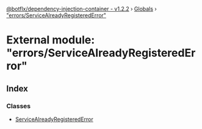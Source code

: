 [@botflx/dependency-injection-container - v1.2.2](../README.md) › [Globals](../globals.md) › ["errors/ServiceAlreadyRegisteredError"](_errors_servicealreadyregisterederror_.md)

# External module: "errors/ServiceAlreadyRegisteredError"

## Index

### Classes

* [ServiceAlreadyRegisteredError](../classes/_errors_servicealreadyregisterederror_.servicealreadyregisterederror.md)

